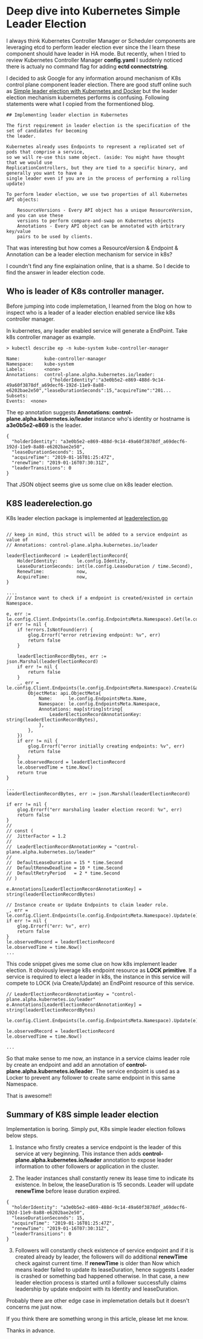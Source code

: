 # Deep dive into Kubernetes Simple Leader Election

I always think Kubernetes Controller Manager or Scheduler components are leveraging etcd to perform leader election ever since
the I learn these component should have leader in HA mode. But recently, when I tried to review Kubernetes Controller Manager
**config.yaml**  I suddenly noticed there is actualy no command flag for adding **ectd connectstring**. 

I decided to ask Google for any information around mechanism of K8s control plane component leader election. There are good
stuff online such as [Simple leader election with Kubernetes and Docker](https://kubernetes.io/blog/2016/01/simple-leader-election-with-kubernetes/)
but the leader election mechanism kubernetes performs is confusing. Following statements were what I copied from the 
formentioned blog. 

```
## Implementing leader election in Kubernetes

The first requirement in leader election is the specification of the set of candidates for becoming 
the leader. 

Kubernetes already uses Endpoints to represent a replicated set of pods that comprise a service, 
so we will re-use this same object. (aside: You might have thought that we would use 
ReplicationControllers, but they are tied to a specific binary, and generally you want to have a 
single leader even if you are in the process of performing a rolling update)

To perform leader election, we use two properties of all Kubernetes API objects:

    ResourceVersions - Every API object has a unique ResourceVersion, and you can use these 
    versions to perform compare-and-swap on Kubernetes objects
    Annotations - Every API object can be annotated with arbitrary key/value 
    pairs to be used by clients.

```

That was interesting but how comes a ResourceVersion & Endpoint & Annotation can be a leader election mechanism for service in k8s?

I coundn't find any fine explaination online, that is a shame. So I decide to find the answer in leader election code. 

## Who is leader of K8s controller manager. 

Before jumping into code implemetation, I learned from the blog on how to inspect who is a leader of a leader election enabled service like k8s controller manager.

In kubernetes, any leader enabled service will generate a EndPoint. Take k8s controller manager as example. 

```
> kubectl describe ep -n kube-system kube-controller-manager

Name:         kube-controller-manager
Namespace:    kube-system
Labels:       <none>
Annotations:  control-plane.alpha.kubernetes.io/leader:
                {"holderIdentity":"a3e0b5e2-e869-488d-9c14-49a60f3878df_a69decf6-192d-11e9-8a88-e6202bae2e50","leaseDurationSeconds":15,"acquireTime":"201...
Subsets:
Events:  <none>
```
The ep annotation suggests **Annotations: control-plane.alpha.kubernetes.io/leader** instance who's identity or hostname is **a3e0b5e2-e869** is the leader. 

```
{
  "holderIdentity": "a3e0b5e2-e869-488d-9c14-49a60f3878df_a69decf6-192d-11e9-8a88-e6202bae2e50",
  "leaseDurationSeconds": 15,
  "acquireTime": "2019-01-16T01:25:47Z",
  "renewTime": "2019-01-16T07:30:31Z",
  "leaderTransitions": 0
}
```

That JSON object seems give us some clue on k8s leader election. 

## K8S leaderelection.go

K8s leader election package is implemented at [leaderelection.go](https://raw.githubusercontent.com/kubernetes/contrib/master/election/vendor/k8s.io/kubernetes/pkg/client/leaderelection/leaderelection.go)

```

// keep in mind, this struct will be added to a service endpoint as value of  
// Annotations: control-plane.alpha.kubernetes.io/leader 

leaderElectionRecord := LeaderElectionRecord{
    HolderIdentity:       le.config.Identity,
    LeaseDurationSeconds: int(le.config.LeaseDuration / time.Second),
    RenewTime:            now,
    AcquireTime:          now,
}

....
// Instance want to check if a endpoint is created/existed in certain Namespace.

e, err := le.config.Client.Endpoints(le.config.EndpointsMeta.Namespace).Get(le.config.EndpointsMeta.Name)
if err != nil {
    if !errors.IsNotFound(err) {
        glog.Errorf("error retrieving endpoint: %v", err)
        return false
    }

    leaderElectionRecordBytes, err := json.Marshal(leaderElectionRecord)
    if err != nil {
        return false
    }
    _, err = le.config.Client.Endpoints(le.config.EndpointsMeta.Namespace).Create(&api.Endpoints{
        ObjectMeta: api.ObjectMeta{
            Name:      le.config.EndpointsMeta.Name,
            Namespace: le.config.EndpointsMeta.Namespace,
            Annotations: map[string]string{
                LeaderElectionRecordAnnotationKey: string(leaderElectionRecordBytes),
            },
        },
    })
    if err != nil {
        glog.Errorf("error initially creating endpoints: %v", err)
        return false
    }
    le.observedRecord = leaderElectionRecord
    le.observedTime = time.Now()
    return true
}

...
leaderElectionRecordBytes, err := json.Marshal(leaderElectionRecord)

if err != nil {
    glog.Errorf("err marshaling leader election record: %v", err)
    return false
}
//
// const (
//	JitterFactor = 1.2
//
//	LeaderElectionRecordAnnotationKey = "control-plane.alpha.kubernetes.io/leader"
//
//	DefaultLeaseDuration = 15 * time.Second
//	DefaultRenewDeadline = 10 * time.Second
//	DefaultRetryPeriod   = 2 * time.Second
// )

e.Annotations[LeaderElectionRecordAnnotationKey] = string(leaderElectionRecordBytes)

// Instance create or Update Endpoints to claim leader role.
_, err = le.config.Client.Endpoints(le.config.EndpointsMeta.Namespace).Update(e)
if err != nil {
    glog.Errorf("err: %v", err)
    return false
}
le.observedRecord = leaderElectionRecord
le.observedTime = time.Now()
...
```

This code snippet gives me some clue on how k8s implement leader election. It obviously leverage k8s endpoint resource as **LOCK primitive**.  If a service is required to elect a leader in k8s, the instance in this service will compete to LOCK (via Create/Update) an EndPoint resource of this service. 

```
// LeaderElectionRecordAnnotationKey = "control-plane.alpha.kubernetes.io/leader"
e.Annotations[LeaderElectionRecordAnnotationKey] = string(leaderElectionRecordBytes)

le.config.Client.Endpoints(le.config.EndpointsMeta.Namespace).Update(e)

le.observedRecord = leaderElectionRecord
le.observedTime = time.Now()

...
```

So that make sense to me now, an instance in a service claims leader role by create an endpoint and add an annotation of **control-plane.alpha.kubernetes.io/leader**. The service endpoint is used as a Locker to prevent any follower to create same endpoint in this same Namespace. 

That is awesome!!

## Summary of K8S simple leader election

Implementation is boring. Simply put, K8s simple leader election follows below steps. 

1. Instance who firstly creates a service endpoint is the leader of this service at very beginning. This instance then adds **control-plane.alpha.kubernetes.io/leader** annotation to expose leader information to other followers or application in the cluster. 

2. The leader instances shall constantly renew its lease time to indicate its existence. In below, the leaseDuration is 15 seconds. Leader will update **renewTime** before lease duration expired.

```
{
  "holderIdentity": "a3e0b5e2-e869-488d-9c14-49a60f3878df_a69decf6-192d-11e9-8a88-e6202bae2e50",
  "leaseDurationSeconds": 15,
  "acquireTime": "2019-01-16T01:25:47Z",
  "renewTime": "2019-01-16T07:30:31Z",
  "leaderTransitions": 0
}
```

3. Followers will constantly check existence of service endpoint and if it is created already by leader, the followers will do 
additional **renewTime** check against current time. If **renewTime** is older than Now which means leader failed to update its leaseDuration, hence suggests Leader is crashed or something bad happened otherwise. In that case, a new leader election process is started until a follower successfully claims leadership by update endpoint with its Identity and leaseDuration. 


Probably there are other edge case in implemetation details but it doesn't concerns me just now.

If you think there are something wrong in this article, please let me know. 

Thanks in advance. 

